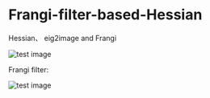 # Frangi-filter-based-Hessian
Hessian、 eig2image and Frangi

![test image](https://github.com/yimingstyle/Frangi-filter-based-Hessian-/blob/master/Screenshots/test.tif)


Frangi filter:


![test image](https://github.com/yimingstyle/Frangi-filter-based-Hessian-/blob/master/Screenshots/result.png)

